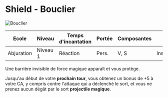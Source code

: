# Shield - Bouclier

![Bouclier](../.../_images/shield.png)

|Ecole|Niveau|Temps d'incantation|Portée|Composantes|Durée|
|-|-|-|-|-|-|
|Abjuration|Niveau 1|Réaction|Pers.|V, S|Instantanée|

Une barrière invisible de force magique apparaît et vous protège. 

Jusqu'au début de votre **prochain tour**, vous obtenez un bonus de +5 à votre CA, y compris contre l'attaque qui a déclenché le sort, et vous ne prenez aucun dégât par le sort **projectile magique**.
